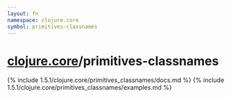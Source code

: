 ```yaml
---
layout: fn
namespace: clojure.core
symbol: primitives-classnames
---
```


# [clojure.core](../)/primitives-classnames

{% include 1.5.1/clojure.core/primitives_classnames/docs.md %}
{% include 1.5.1/clojure.core/primitives_classnames/examples.md %}

